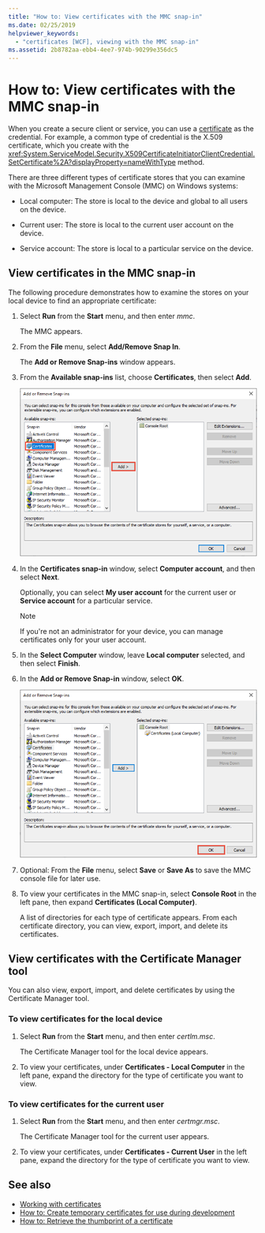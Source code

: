 ```yaml
---
title: "How to: View certificates with the MMC snap-in"
ms.date: 02/25/2019
helpviewer_keywords: 
  - "certificates [WCF], viewing with the MMC snap-in"
ms.assetid: 2b8782aa-ebb4-4ee7-974b-90299e356dc5
---
```

# How to: View certificates with the MMC snap-in
When you create a secure client or service, you can use a [certificate](working-with-certificates.md) as the credential. For example, a common type of credential is the X.509 certificate, which you create with the <xref:System.ServiceModel.Security.X509CertificateInitiatorClientCredential.SetCertificate%2A?displayProperty=nameWithType> method. 

There are three different types of certificate stores that you can examine with the Microsoft Management Console (MMC) on Windows systems:

- Local computer: The store is local to the device and global to all users on the device.

- Current user: The store is local to the current user account on the device.

- Service account: The store is local to a particular service on the device.

  
## View certificates in the MMC snap-in 

The following procedure demonstrates how to examine the stores on your local device to find an appropriate certificate: 
  
1. Select **Run** from the **Start** menu, and then enter *mmc*. 

    The MMC appears. 
  
2. From the **File** menu, select **Add/Remove Snap In**. 
    
    The **Add or Remove Snap-ins** window appears.
  
3. From the **Available snap-ins** list, choose **Certificates**, then select **Add**.  

    ![Add certificate snap-in](./media/mmc-add-certificate-snap-in.png)
  
4. In the **Certificates snap-in** window, select **Computer account**, and then select **Next**. 
  
    Optionally, you can select **My user account** for the current user or **Service account** for a particular service. 

    > [!NOTE]
    > If you're not an administrator for your device, you can manage certificates only for your user account.
  
5. In the **Select Computer** window, leave **Local computer** selected, and then select **Finish**.  
  
6. In the **Add or Remove Snap-in** window, select **OK**.  
  
    ![Add certificate snap-in](./media/mmc-certificate-snap-in-selected.png)

7. Optional: From the **File** menu, select **Save** or **Save As** to save the MMC console file for later use.  

8. To view your certificates in the MMC snap-in, select **Console Root** in the left pane, then expand **Certificates (Local Computer)**.

    A list of directories for each type of certificate appears. From each certificate directory, you can view, export, import, and delete its certificates.
  

## View certificates with the Certificate Manager tool

You can also view, export, import, and delete certificates by using the Certificate Manager tool.

### To view certificates for the local device

1. Select **Run** from the **Start** menu, and then enter *certlm.msc*. 

    The Certificate Manager tool for the local device appears. 
  
2. To view your certificates, under **Certificates - Local Computer** in the left pane, expand the directory for the type of certificate you want to view.

### To view certificates for the current user

1. Select **Run** from the **Start** menu, and then enter *certmgr.msc*. 

    The Certificate Manager tool for the current user appears. 
  
2. To view your certificates, under **Certificates - Current User** in the left pane, expand the directory for the type of certificate you want to view.

  
## See also
- [Working with certificates](working-with-certificates.md)
- [How to: Create temporary certificates for use during development](how-to-create-temporary-certificates-for-use-during-development.md)
- [How to: Retrieve the thumbprint of a certificate](how-to-retrieve-the-thumbprint-of-a-certificate.md)
